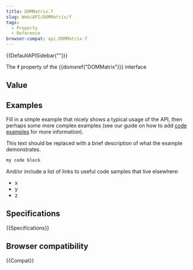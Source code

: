 ```yaml
---
title: DOMMatrix.f
slug: Web/API/DOMMatrix/f
tags:
  - Property
  - Reference
browser-compat: api.DOMMatrix.f
---
```

{{DefaultAPISidebar("")}}

The **`f`** property of the {{domxref("DOMMatrix")}} interface 

## Value



## Examples

Fill in a simple example that nicely shows a typical usage of the API, then perhaps some more complex examples (see our guide on how to add [code examples](/en-US/docs/MDN/Contribute/Structures/Code_examples) for more information).

This text should be replaced with a brief description of what the example demonstrates.

```js
my code block
```

And/or include a list of links to useful code samples that live elsewhere:

*   x
*   y
*   z

## Specifications

{{Specifications}}

## Browser compatibility

{{Compat}}


